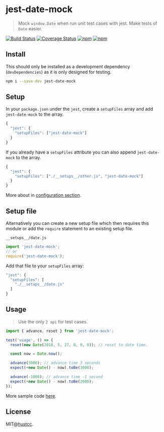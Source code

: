 # jest-date-mock

> Mock `window.Date` when run unit test cases with jest. Make tests of `Date` easier.

[![Build Status](https://travis-ci.org/hustcc/jest-date-mock.svg?branch=master)](https://travis-ci.org/hustcc/jest-date-mock)
[![Coverage Status](https://coveralls.io/repos/github/hustcc/jest-date-mock/badge.svg?branch=master)](https://coveralls.io/github/hustcc/jest-date-mock)
[![npm](https://img.shields.io/npm/v/jest-date-mock.svg)](https://www.npmjs.com/package/jest-date-mock)
[![npm](https://img.shields.io/npm/dm/jest-date-mock.svg)](https://www.npmjs.com/package/jest-date-mock)


## Install

This should only be installed as a development dependency (`devDependencies`) as it is only designed for testing.

```bash
npm i --save-dev jest-date-mock
```


## Setup

In your `package.json` under the `jest`, create a `setupFiles` array and add `jest-date-mock` to the array.

```js
{
  "jest": {
    "setupFiles": ["jest-date-mock"]
  }
}
```

If you already have a `setupFiles` attribute you can also append `jest-date-mock` to the array.

```js
{
  "jest": {
    "setupFiles": ["./__setups__/other.js", "jest-date-mock"]
  }
}
```

More about in [configuration section](https://facebook.github.io/jest/docs/en/configuration.html#content).


## Setup file

Alternatively you can create a new setup file which then requires this module or
add the `require` statement to an existing setup file.

`__setups__/date.js`

```js
import 'jest-date-mock';
// or
require('jest-date-mock');
```

Add that file to your `setupFiles` array:

```js
"jest": {
  "setupFiles": [
    "./__setups__/date.js"
  ]
}
```


## Usage

> Use the only `2 api` for test cases.

```js
import { advance, reset } from 'jest-date-mock';

test('usage', () => {
  reset(new Date(2018, 5, 27, 0, 0, 0)); // reset to date time.

  const now = Date.now();

  advance(3000); // advance time 3 seconds
  expect(+new Date() - now).toBe(3000);

  advance(-1000); // advance time -1 second
  expect(+new Date() - now).toBe(2000);
});
```

More sample code [here](__tests__).


## License

MIT@[hustcc](https://github.com/hustcc).
